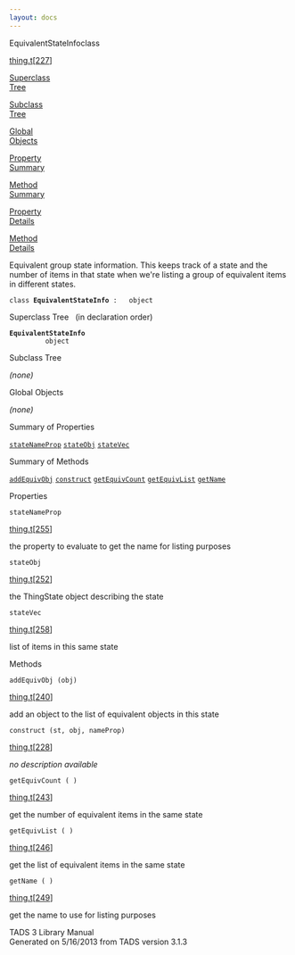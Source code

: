 ```yaml
---
layout: docs
---
```

<span class="title">EquivalentStateInfo</span><span class="type">class</span>

[thing.t](../file/thing.t.html)\[[227](../source/thing.t.html#227)\]

[Superclass  
Tree](#_SuperClassTree_)

[Subclass  
Tree](#_SubClassTree_)

[Global  
Objects](#_ObjectSummary_)

[Property  
Summary](#_PropSummary_)

[Method  
Summary](#_MethodSummary_)

[Property  
Details](#_Properties_)

[Method  
Details](#_Methods_)



Equivalent group state information. This keeps track of a state and the
number of items in that state when we're listing a group of equivalent
items in different states.

`class `**`EquivalentStateInfo`**` :   object`



<span id="_SuperClassTree_"></span>



<span class="hdln">Superclass Tree</span>   (in declaration order)



**`EquivalentStateInfo`**  
`         object`  
<span id="_SubClassTree_"></span>



<span class="hdln">Subclass Tree</span>  



*(none)* <span id="_ObjectSummary_"></span>



<span class="hdln">Global Objects</span>  



*(none)* <span id="_PropSummary_"></span>



<span class="hdln">Summary of Properties</span>  



[`stateNameProp`](#stateNameProp) [`stateObj`](#stateObj) [`stateVec`](#stateVec)

<span id="_MethodSummary_"></span>



<span class="hdln">Summary of Methods</span>  



[`addEquivObj`](#addEquivObj) [`construct`](#construct) [`getEquivCount`](#getEquivCount) [`getEquivList`](#getEquivList) [`getName`](#getName)

<span id="_Properties_"></span>



<span class="hdln">Properties</span>  



<span id="stateNameProp"></span>

`stateNameProp`

[thing.t](../file/thing.t.html)\[[255](../source/thing.t.html#255)\]



the property to evaluate to get the name for listing purposes



<span id="stateObj"></span>

`stateObj`

[thing.t](../file/thing.t.html)\[[252](../source/thing.t.html#252)\]



the ThingState object describing the state



<span id="stateVec"></span>

`stateVec`

[thing.t](../file/thing.t.html)\[[258](../source/thing.t.html#258)\]



list of items in this same state



<span id="_Methods_"></span>



<span class="hdln">Methods</span>  



<span id="addEquivObj"></span>

`addEquivObj (obj)`

[thing.t](../file/thing.t.html)\[[240](../source/thing.t.html#240)\]



add an object to the list of equivalent objects in this state



<span id="construct"></span>

`construct (st, obj, nameProp)`

[thing.t](../file/thing.t.html)\[[228](../source/thing.t.html#228)\]



*no description available*



<span id="getEquivCount"></span>

`getEquivCount ( )`

[thing.t](../file/thing.t.html)\[[243](../source/thing.t.html#243)\]



get the number of equivalent items in the same state



<span id="getEquivList"></span>

`getEquivList ( )`

[thing.t](../file/thing.t.html)\[[246](../source/thing.t.html#246)\]



get the list of equivalent items in the same state



<span id="getName"></span>

`getName ( )`

[thing.t](../file/thing.t.html)\[[249](../source/thing.t.html#249)\]



get the name to use for listing purposes





TADS 3 Library Manual  
Generated on 5/16/2013 from TADS version 3.1.3


